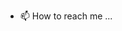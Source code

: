 
- 📫 How to reach me ...

<!---

flavioba38012/flavioba38012 is a ✨ special ✨ repository because its `README.md` (this file) appears on your GitHub profile.
You can click the Preview link to take a look at your changes.
--->
